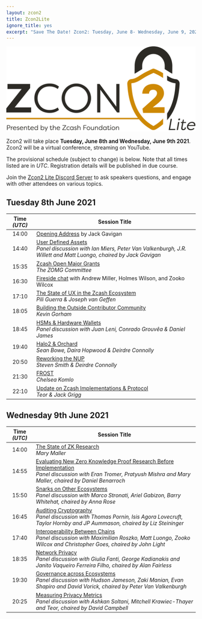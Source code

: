 ```yaml
---
layout: zcon2
title: Zcon2Lite
ignore_title: yes
excerpt: "Save The Date! Zcon2: Tuesday, June 8- Wednesday, June 9, 2021"
---
```


<center><img src="/images/Zcon2_Logo_White.png"></center>

Zcon2 will take place **Tuesday, June 8th and Wednesday, June 9th 2021**. Zcon2 will be a virtual conference, streaming on YouTube. 

The provisional schedule (subject to change) is below. Note that all times listed are in *UTC*. Registration details will be published in due course.

Join the [Zcon2 Lite Discord Server](https://discord.gg/WbXQTTSGXX) to ask speakers questions, and engage with other attendees on various topics.

## Tuesday 8th June 2021

| Time *(UTC)* | Session Title |
| :---: | --- |
| 14:00 | [Opening Address](schedule#opening-address) by Jack Gavigan |
| 14:40 | [User Defined Assets](schedule#uda-panel) <br>*Panel discussion with Ian Miers, Peter Van Valkenburgh, J.R. Willett and Matt Luongo, chaired by Jack Gavigan* |
| 15:35 | [Zcash Open Major Grants](schedule#zomg)<br>*The ZOMG Committee* |
| 16:30 | [Fireside chat](schedule#fireside-chat) with Andrew Miller, Holmes Wilson, and Zooko Wilcox |
| 17:10 | [The State of UX in the Zcash Ecosystem](schedule#ux)<br>*Pili Guerra & Joseph van Geffen* |
| 18:05 | [Building the Outside Contributor Community](schedule#outside-contributors)<br>*Kevin Gorham*  |
| 18:45 | [HSMs & Hardware Wallets](schedule#hsms)<br>*Panel discussion with Juan Leni, Conrado Grouvêa & Daniel James* |
| 19:40 | [Halo2 & Orchard](schedule#halo2)<br>*Sean Bowe, Daira Hopwood & Deirdre Connolly* |
| 20:50 | [Reworking the NUP](schedule#nup)<br>*Steven Smith & Deirdre Connolly* |
| 21:30 | [FROST](schedule#frost)<br>*Chelsea Komlo* |
| 22:10 | [Update on Zcash Implementations & Protocol](schedule#implementations)<br>*Teor & Jack Grigg* |

## Wednesday 9th June 2021

| Time *(UTC)* | Session Title |
| :---: | --- |
| 14:00 | [The State of ZK Research](schedule#zkresearch)<br>*Mary Maller* |
| 14:55 | [Evaluating New Zero Knowledge Proof Research Before Implementation](schedule#evaluating)<br>*Panel discussion with Eran Tromer, Pratyush Mishra and Mary Maller, chaired by Daniel Benarroch* |
| 15:50 | [Snarks on Other Ecosystems](schedule#other=snarks)<br>*Panel discussion with Marco Stronati, Ariel Gabizon, Barry Whitehat, chaired by Anna Rose* |
| 16:45 | [Auditing Cryptography](schedule#auditing)<br>*Panel discussion with Thomas Pornin, Isis Agora Lovecruft, Taylor Hornby and JP Aummason, chaired by Liz Steininger* |
| 17:40 | [Interoperability Between Chains](schedule#interoperability)<br>*Panel discussion with Maximilian Roszko, Matt Luongo, Zooko Wilcox and Christopher Goes, chaired by John Light* |
| 18:35 | [Network Privacy](schedule#network-privacy)<br>*Panel discussion with Giulia Fanti, George Kadianakis and Janito Vaqueiro Ferreira Filho, chaired by Alan Fairless* |
| 19:30 | [Governance across Ecosystems](schedule#governance)<br>*Panel discussion with Hudson Jameson, Zaki Manian, Evan Shapiro and David Vorick, chaired by Peter Van Valkenburgh* |
| 20:25 | [Measuring Privacy Metrics](schedule#privacy-metrics)<br>*Panel discussion with Ashkan Soltani, Mitchell Krawiec-Thayer and Teor, chaired by David Campbell* |

